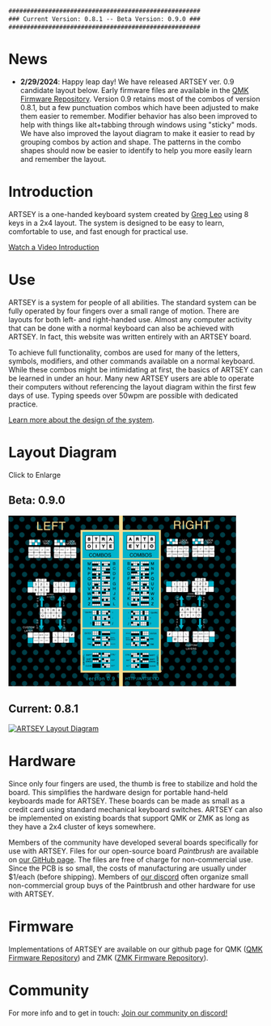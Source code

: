 ```
#####################################################
### Current Version: 0.8.1 -- Beta Version: 0.9.0 ### 
#####################################################
``` 

# News

- **2/29/2024**: Happy leap day! We have released ARTSEY ver. 0.9 candidate layout below. Early firmware files are available in the [QMK Firmware Repository](https://github.com/artseyio/qmk-artsey). Version 0.9 retains most of the combos of version 0.8.1, but a few punctuation combos which have been adjusted to make them easier to remember. Modifier behavior has also been improved to help with things like alt+tabbing through windows using "sticky" mods. We have also improved the layout diagram to make it easier to read by grouping combos by action and shape. The patterns in the combo shapes should now be easier to identify to help you more easily learn and remember the layout. 

# Introduction

ARTSEY is a one-handed keyboard system created by [Greg Leo](https://gregcleo.com) using 8 keys in a 2x4 layout. The system is designed to be easy to learn, comfortable to use, and fast enough for practical use.  

[Watch a Video Introduction](https://youtu.be/dicYf7OiS3Q)

# Use

ARTSEY is a system for people of all abilities. The standard system can be fully operated by four fingers over a small range of motion. There are layouts for both left- and right-handed use. Almost any computer activity that can be done with a normal keyboard can also be achieved with ARTSEY. In fact, this website was written entirely with an ARTSEY board.  

To achieve full functionality, combos are used for many of the letters, symbols, modifiers, and other commands available on a normal keyboard. While these combos might be intimidating at first, the basics of ARTSEY can be learned in under an hour. Many new ARTSEY users are able to operate their computers without referencing the layout diagram within the first few days of use. Typing speeds over 50wpm are possible with dedicated practice.  

[Learn more about the design of the system](https://artsey.io/design.html).  

# Layout Diagram

Click to Enlarge

## **Beta:** 0.9.0
<a href="https://github.com/artseyio/artsey/raw/main/layout%20diagrams/beta.jpg"><img src="https://github.com/artseyio/artsey/raw/main/layout%20diagrams/beta.jpg" alt="ARTSEY Layout Diagram" style="width:450px"></a>

## **Current:** 0.8.1
<a href="https://github.com/artseyio/artsey/raw/main/layout%20diagrams/current.jpg"><img src="https://github.com/artseyio/artsey/raw/main/layout%20diagrams/current.jpg" alt="ARTSEY Layout Diagram" style="width:450px"></a>

# Hardware

Since only four fingers are used, the thumb is free to stabilize and hold the board. This simplifies the hardware design for portable hand-held keyboards made for ARTSEY. These boards can be made as small as a credit card using standard mechanical keyboard switches. ARTSEY can also be implemented on existing boards that support QMK or ZMK as long as they have a 2x4 cluster of keys somewhere. 

Members of the community have developed several boards specifically for use with ARTSEY. Files for our open-source board *Paintbrush* are available on [our GitHub page](https://github.com/artseyio/thepaintbrush). The files are free of charge for non-commercial use. Since the PCB is so small, the costs of manufacturing are usually under $1/each (before shipping). Members of [our discord](https://discord.gg/raqVZXYmTj) often organize small non-commercial group buys of the Paintbrush and other hardware for use with ARTSEY. 

# Firmware

Implementations of ARTSEY are available on our github page for QMK ([QMK Firmware Repository](https://github.com/artseyio/qmk-artsey)) and ZMK ([ZMK Firmware Repository](https://github.com/artseyio/zmk-artsey)).  

# Community
For more info and to get in touch: [Join our community on discord!](https://discord.gg/raqVZXYmTj)

